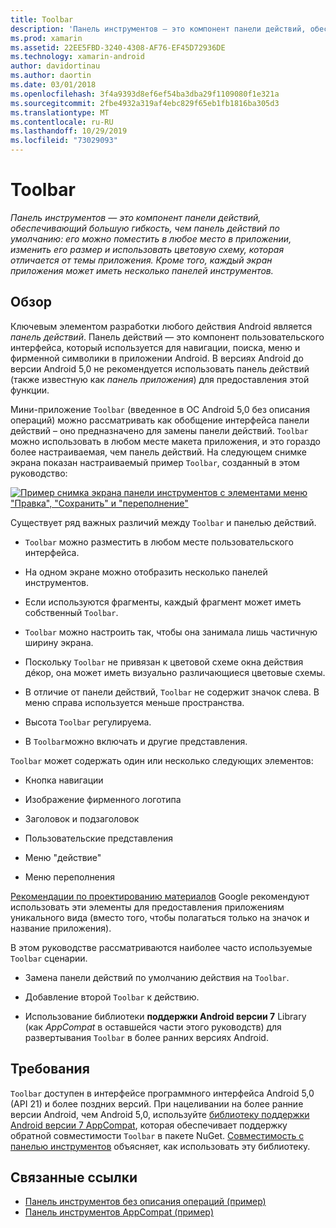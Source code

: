 ```yaml
---
title: Toolbar
description: 'Панель инструментов — это компонент панели действий, обеспечивающий большую гибкость, чем панель действий по умолчанию: его можно поместить в любое место в приложении, изменить его размер и использовать цветовую схему, которая отличается от темы приложения. Кроме того, каждый экран приложения может иметь несколько панелей инструментов.'
ms.prod: xamarin
ms.assetid: 22EE5FBD-3240-4308-AF76-EF45D72936DE
ms.technology: xamarin-android
author: davidortinau
ms.author: daortin
ms.date: 03/01/2018
ms.openlocfilehash: 3f4a9393d8ef6ef54ba3dba29f1109080f1e321a
ms.sourcegitcommit: 2fbe4932a319af4ebc829f65eb1fb1816ba305d3
ms.translationtype: MT
ms.contentlocale: ru-RU
ms.lasthandoff: 10/29/2019
ms.locfileid: "73029093"
---
```

# <a name="toolbar"></a>Toolbar

_Панель инструментов — это компонент панели действий, обеспечивающий большую гибкость, чем панель действий по умолчанию: его можно поместить в любое место в приложении, изменить его размер и использовать цветовую схему, которая отличается от темы приложения. Кроме того, каждый экран приложения может иметь несколько панелей инструментов._

## <a name="overview"></a>Обзор

Ключевым элементом разработки любого действия Android является *панель действий*. Панель действий — это компонент пользовательского интерфейса, который используется для навигации, поиска, меню и фирменной символики в приложении Android. В версиях Android до версии Android 5,0 не рекомендуется использовать панель действий (также известную как *панель приложения*) для предоставления этой функции. 

Мини-приложение `Toolbar` (введенное в ОС Android 5,0 без описания операций) можно рассматривать как обобщение интерфейса панели действий &ndash; оно предназначено для замены панели действий. `Toolbar` можно использовать в любом месте макета приложения, и это гораздо более настраиваемая, чем панель действий. На следующем снимке экрана показан настраиваемый пример `Toolbar`, созданный в этом руководство: 

[![Пример снимка экрана панели инструментов с элементами меню "Правка", "Сохранить" и "переполнение"](images/01-toolbar-sml.png)](images/01-toolbar.png#lightbox)

Существует ряд важных различий между `Toolbar` и панелью действий. 

- `Toolbar` можно разместить в любом месте пользовательского интерфейса.

- На одном экране можно отобразить несколько панелей инструментов.

- Если используются фрагменты, каждый фрагмент может иметь собственный `Toolbar`. 

- `Toolbar` можно настроить так, чтобы она занимала лишь частичную ширину экрана. 

- Поскольку `Toolbar` не привязан к цветовой схеме окна действия дéкор, она может иметь визуально различающиеся цветовые схемы. 

- В отличие от панели действий, `Toolbar` не содержит значок слева. В меню справа используется меньше пространства. 

- Высота `Toolbar` регулируема. 

- В `Toolbar`можно включать и другие представления. 

`Toolbar` может содержать один или несколько следующих элементов: 

- Кнопка навигации

- Изображение фирменного логотипа

- Заголовок и подзаголовок

- Пользовательские представления

- Меню "действие"

- Меню переполнения

[Рекомендации по проектированию материалов](https://material.google.com/) Google рекомендуют использовать эти элементы для предоставления приложениям уникального вида (вместо того, чтобы полагаться только на значок и название приложения). 

В этом руководстве рассматриваются наиболее часто используемые `Toolbar` сценарии.

- Замена панели действий по умолчанию действия на `Toolbar`. 

- Добавление второй `Toolbar` к действию.

- Использование библиотеки **поддержки Android версии 7** Library (как *AppCompat* в оставшейся части этого руководств) для развертывания `Toolbar` в более ранних версиях Android. 

## <a name="requirements"></a>Требования

`Toolbar` доступен в интерфейсе программного интерфейса Android 5,0 (API 21) и более поздних версий. При нацеливании на более ранние версии Android, чем Android 5,0, используйте [библиотеку поддержки Android версии 7 AppCompat](https://www.nuget.org/packages/Xamarin.Android.Support.v7.AppCompat/), которая обеспечивает поддержку обратной совместимости `Toolbar` в пакете NuGet. 
[Совместимость с панелью инструментов](~/android/user-interface/controls/tool-bar/toolbar-compatibility.md) объясняет, как использовать эту библиотеку. 

## <a name="related-links"></a>Связанные ссылки

- [Панель инструментов без описания операций (пример)](https://docs.microsoft.com/samples/xamarin/monodroid-samples/android50-toolbar)
- [Панель инструментов AppCompat (пример)](https://docs.microsoft.com/samples/xamarin/monodroid-samples/supportv7-appcompat-toolbar)
